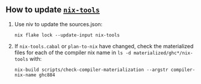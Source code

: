 ## How to update [`nix-tools`](https://github.com/the-blockchain-company/nix-tools)

1. Use niv to update the sources.json:
   ```shell
   nix flake lock --update-input nix-tools
   ```

2. If `nix-tools.cabal` or `plan-to-nix` have changed, check the
   materialized files for each of the compiler nix name in
   `ls -d materialized/ghc*/nix-tools` with:
   ```shell
   nix-build scripts/check-compiler-materialization --argstr compiler-nix-name ghc884
   ```
